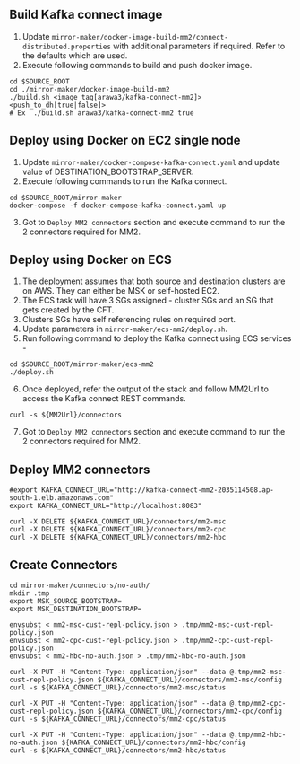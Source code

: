 ## Build Kafka connect image
1. Update `mirror-maker/docker-image-build-mm2/connect-distributed.properties` with additional parameters if required. Refer to the defaults which are used. 
2. Execute following commands to build and push docker image. 
```shell
cd $SOURCE_ROOT
cd ./mirror-maker/docker-image-build-mm2
./build.sh <image_tag[arawa3/kafka-connect-mm2]> <push_to_dh[true|false]>
# Ex  ./build.sh arawa3/kafka-connect-mm2 true
```
## Deploy using Docker on EC2 single node
1. Update `mirror-maker/docker-compose-kafka-connect.yaml`  and update value of DESTINATION_BOOTSTRAP_SERVER. 
2. Execute following commands to run the Kafka connect. 
```shell
cd $SOURCE_ROOT/mirror-maker
docker-compose -f docker-compose-kafka-connect.yaml up 
```
3. Got to `Deploy MM2 connectors` section and execute command to run the 2 connectors required for MM2. 

## Deploy using Docker on ECS
1. The deployment assumes that both source and destination clusters are on AWS. They can either be MSK or self-hosted EC2.
2. The ECS task will have 3 SGs assigned - cluster SGs and an SG that gets created by the CFT.
3. Clusters SGs have self referencing rules on required port.
4. Update parameters in `mirror-maker/ecs-mm2/deploy.sh`.
5. Run following command to deploy the Kafka connect using ECS services -
```shell
cd $SOURCE_ROOT/mirror-maker/ecs-mm2
./deploy.sh
```
6. Once deployed, refer the output of the stack and follow MM2Url to access the Kafka connect REST commands.
```shell
curl -s ${MM2Url}/connectors
```
7. Got to `Deploy MM2 connectors` section and execute command to run the 2 connectors required for MM2.
## Deploy MM2 connectors
```shell
#export KAFKA_CONNECT_URL="http://kafka-connect-mm2-2035114508.ap-south-1.elb.amazonaws.com"
export KAFKA_CONNECT_URL="http://localhost:8083"
```
```shell
curl -X DELETE ${KAFKA_CONNECT_URL}/connectors/mm2-msc  
curl -X DELETE ${KAFKA_CONNECT_URL}/connectors/mm2-cpc  
curl -X DELETE ${KAFKA_CONNECT_URL}/connectors/mm2-hbc  
```
## Create Connectors
```shell
cd mirror-maker/connectors/no-auth/
mkdir .tmp
export MSK_SOURCE_BOOTSTRAP=
export MSK_DESTINATION_BOOTSTRAP=

envsubst < mm2-msc-cust-repl-policy.json > .tmp/mm2-msc-cust-repl-policy.json
envsubst < mm2-cpc-cust-repl-policy.json > .tmp/mm2-cpc-cust-repl-policy.json
envsubst < mm2-hbc-no-auth.json > .tmp/mm2-hbc-no-auth.json

curl -X PUT -H "Content-Type: application/json" --data @.tmp/mm2-msc-cust-repl-policy.json ${KAFKA_CONNECT_URL}/connectors/mm2-msc/config 
curl -s ${KAFKA_CONNECT_URL}/connectors/mm2-msc/status 

curl -X PUT -H "Content-Type: application/json" --data @.tmp/mm2-cpc-cust-repl-policy.json ${KAFKA_CONNECT_URL}/connectors/mm2-cpc/config  
curl -s ${KAFKA_CONNECT_URL}/connectors/mm2-cpc/status 

curl -X PUT -H "Content-Type: application/json" --data @.tmp/mm2-hbc-no-auth.json ${KAFKA_CONNECT_URL}/connectors/mm2-hbc/config 
curl -s ${KAFKA_CONNECT_URL}/connectors/mm2-hbc/status 
```